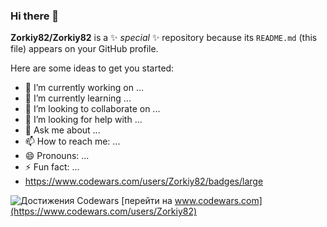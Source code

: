 ### Hi there 👋


**Zorkiy82/Zorkiy82** is a ✨ _special_ ✨ repository because its `README.md` (this file) appears on your GitHub profile.

Here are some ideas to get you started:

- 🔭 I’m currently working on ...
- 🌱 I’m currently learning ...
- 👯 I’m looking to collaborate on ...
- 🤔 I’m looking for help with ...
- 💬 Ask me about ...
- 📫 How to reach me: ...
- 😄 Pronouns: ...
- ⚡ Fun fact: ...
- https://www.codewars.com/users/Zorkiy82/badges/large

![Достижения Codewars](https://www.codewars.com/users/Zorkiy82/badges/large) [перейти на www.codewars.com](https://www.codewars.com/users/Zorkiy82)


